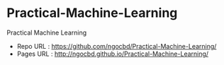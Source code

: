 # Practical-Machine-Learning
Practical Machine Learning

- Repo URL : https://github.com/ngocbd/Practical-Machine-Learning/
- Pages URL : http://ngocbd.github.io/Practical-Machine-Learning/
